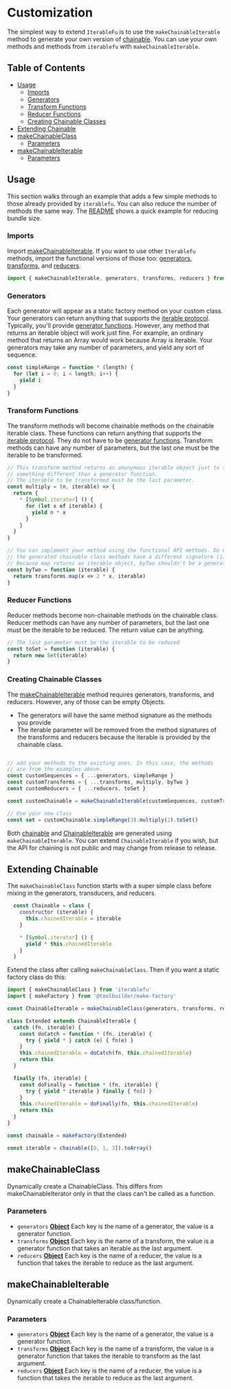# Customization

The simplest way to extend `IterableFu` is to use the `makeChainableIterable` method to generate your
own version of [chainable](chainable.md). You can use your own methods and methods from `iterablefu`
with `makeChainableIterable`.

## Table of Contents

<!-- !toc (minlevel=2 omit="Table of Contents") -->

* [Usage](#usage)
  * [Imports](#imports)
  * [Generators](#generators)
  * [Transform Functions](#transform-functions)
  * [Reducer Functions](#reducer-functions)
  * [Creating Chainable Classes](#creating-chainable-classes)
* [Extending Chainable](#extending-chainable)
* [makeChainableClass](#makechainableclass)
  * [Parameters](#parameters)
* [makeChainableIterable](#makechainableiterable)
  * [Parameters](#parameters-1)

<!-- toc! -->

## Usage

This section walks through an example that adds a few simple methods to those already provided by `iterablefu`.
You can also reduce the number of methods the same way. The [README](../README.md) shows a quick example for reducing
bundle size.

### Imports

Import [makeChainableIterable](#makechainableiterable). If you want to use other `Iterablefu` methods, import the functional versions of those too: [generators](generators.md), [transforms](transforms.md), and [reducers](reducers.md).

```javascript
import { makeChainableIterable, generators, transforms, reducers } from 'iterablefu'
```

### Generators

Each generator will appear as a static factory method on your custom class. Your generators can return anything that supports the [iterable protocol](https://developer.mozilla.org/en-US/docs/Web/JavaScript/Reference/Iteration_protocols#The_iterable_protocol). Typically, you'll provide [generator functions](https://developer.mozilla.org/en-US/docs/Web/JavaScript/Reference/Statements/function*). However, any method that returns an iterable object will work just fine. For example, an ordinary method that returns an Array would work because Array is iterable. Your generators may take any number of parameters, and yield any sort of sequence.

```javascript
const simpleRange = function * (length) {
  for (let i = 0; i < length; i++) {
    yield i
  }
}
```

### Transform Functions

The transform methods will become chainable methods on the chainable iterable class. These functions can return anything that supports the [iterable protocol](https://developer.mozilla.org/en-US/docs/Web/JavaScript/Reference/Iteration_protocols#The_iterable_protocol). They do not have to be [generator functions](https://developer.mozilla.org/en-US/docs/Web/JavaScript/Reference/Statements/function*). Transform methods can have any
number of parameters, but the last one must be the iterable to be transformed.

```javascript
// This transform method returns an anonymous iterable object just to show
// something different than a generator function.
// The iterable to be transformed must be the last parameter.
const multiply = (n, iterable) => {
  return {
    * [Symbol.iterator] () {
      for (let x of iterable) {
        yield n * x
      }
    }
  }
}

// You can implement your method using the functional API methods. Do not use 'this', because
// the generated chainable class methods have a different signature (i.e. no iterable parameter).
// Because map returns an iterable object, byTwo shouldn't be a generator function itself (no asterisk).
const byTwo = function (iterable) {
  return transforms.map(x => 2 * x, iterable)
}
```

### Reducer Functions

Reducer methods become non-chainable methods on the chainable class. Reducer methods can have any number of parameters,
but the last one must be the iterable to be reduced. The return value can be anything.

```javascript
// The last parameter must be the iterable to be reduced
const toSet = function (iterable) {
  return new Set(iterable)
}
```

### Creating Chainable Classes

The [makeChainableIterable](#makechainableiterable) method requires generators, transforms, and reducers. However, any
of those can be empty Objects.

- The generators will have the same method signature as the methods you provide
- The iterable parameter will be removed from the method signatures of the transforms and reducers
  because the iterable is provided by the chainable class.

```javascript

// add your methods to the existing ones. In this case, the methods
// are from the examples above.
const customSequences = { ...generators, simpleRange }
const customTransforms = { ...transforms, multiply, byTwo }
const customReducers = { ...reducers, toSet }

const customChainable = makeChainableIterable(customSequences, customTransforms, customReducers)

// Use your new class
const set = customChainable.simpleRange(3).multiply(2).toSet()
```

Both [chainable](chainable.md) and [ChainableIterable](ChainableIterable.md) are generated using `makeChainableIterable`.
You can extend `ChainableIterable` if you wish, but the API for chaining is not public and may change from release to release.

## Extending Chainable

The `makeChainableClass` function starts with a super simple class before mixing in the generators, transducers, and reducers.

```javascript
  const Chainable = class {
    constructor (iterable) {
      this.chainedIterable = iterable
    }

    * [Symbol.iterator] () {
      yield * this.chainedIterable
    }
  }
```

Extend the class after calling `makeChainableClass`. Then if you want a static factory class do this:

```javascript
import { makeChainableClass } from 'iterablefu'
import { makeFactory } from '@toolbuilder/make-factory'

const ChainableIterable = makeChainableClass(generators, transforms, reducers)

class Extended extends ChainableIterable {
  catch (fn, iterable) {
    const doCatch = function * (fn, iterable) {
      try { yield * } catch (e) { fn(e) }
    }
    this.chainedIterable = doCatch(fn, this.chainedIterable)
    return this
  }

  finally (fn, iterable) {
    const doFinally = function * (fn, iterable) {
      try { yield * iterable } finally { fn() }
    }
    this.chainedIterable = doFinally(fn, this.chainedIterable)
    return this
  }
}

const chainable = makeFactory(Extended)

const iterable = chainable([0, 1, 3]).toArray()
```

<!-- Generated by documentation.js. Update this documentation by updating the source code. -->

## makeChainableClass

Dynamically create a ChainableClass. This differs from makeChainableIterator only in that the class can't be
called as a function.

### Parameters

* `generators` **[Object][1]** Each key is the name of a generator, the value is a generator function.
* `transforms` **[Object][1]** Each key is the name of a transform, the value is a generator function that takes
  an iterable as the last argument.
* `reducers` **[Object][1]** Each key is the name of a reducer, the value is a function that takes the iterable
  to reduce as the last argument.

## makeChainableIterable

Dynamically create a ChainableIterable class/function.

### Parameters

* `generators` **[Object][1]** Each key is the name of a generator, the value is a generator function.
* `transforms` **[Object][1]** Each key is the name of a transform, the value is a generator function that takes
  the iterable to transform as the last argument.
* `reducers` **[Object][1]** Each key is the name of a reducer, the value is a function that takes the iterable to
  reduce as the last argument.

[1]: https://developer.mozilla.org/docs/Web/JavaScript/Reference/Global_Objects/Object
